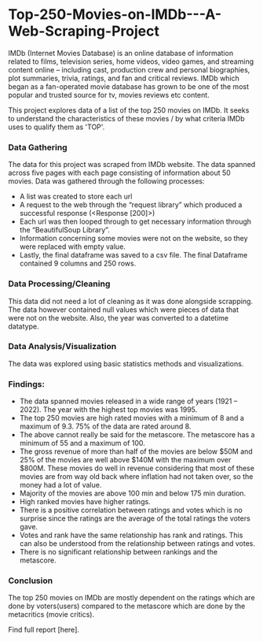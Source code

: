 # Top-250-Movies-on-IMDb---A-Web-Scraping-Project
IMDb (Internet Movies Database) is an online database of information related to films, television series, home videos, video games, and streaming content online – including cast, production crew and personal biographies, plot summaries, trivia, ratings, and fan and critical reviews. IMDb which began as a fan-operated movie database has grown to be one of the most popular and trusted source for tv, movies reviews etc content.

This project explores data of a list of the top 250 movies on IMDb. It seeks to understand the characteristics of these movies / by what criteria IMDb uses to qualify them as 'TOP'.

### Data Gathering
The data for this project was scraped from IMDb website. The data spanned across five pages with each page consisting of information about 50 movies. Data was gathered through the following processes:
* A list was created to store each url
* A request to the web through the “request library” which produced a successful response (<Response [200]>)
* Each url was then looped through to get necessary information through the “BeautifulSoup Library”.
* Information concerning some movies were not on the website, so they were replaced with empty value.
* Lastly, the final dataframe was saved to a csv file. The final Dataframe contained 9 columns and 250 rows.


### Data Processing/Cleaning 
This data did not need a lot of cleaning as it was done alongside scrapping. The data however contained null values which were pieces of data that were not on the website. Also, the year was converted to a datetime datatype.

### Data Analysis/Visualization
The data was explored using basic statistics methods and visualizations.

### Findings:
* The data spanned movies released in a wide range of years (1921 – 2022). The year with the highest top movies was 1995. 
* The top 250 movies are high rated movies with a minimum of 8 and a maximum of 9.3. 75% of the data are rated around 8.
* The above cannot really be said for the metascore. The metascore has a minimum of 55 and a maximum of 100.
* The gross revenue of more than half of the movies are below $50M and 25% of the movies are well above $140M with the maximum over $800M. These movies do well in revenue considering that most of these movies are from way old back where inflation had not taken over, so the money had a lot of value.
* Majority of the movies are above 100 min and below 175 min duration.
* High ranked movies have higher ratings.
* There is a positive correlation between ratings and votes which is no surprise since the ratings are the average of the total ratings the voters gave.
*	Votes and rank have the same relationship has rank and ratings. This can also be understood from the relationship between ratings and votes.
* There is no significant relationship between rankings and the metascore.

### Conclusion
The top 250 movies on IMDb are mostly dependent on the ratings which are done by voters(users) compared to the metascore which are done by the metacritics (movie critics).  

Find full report [here].
